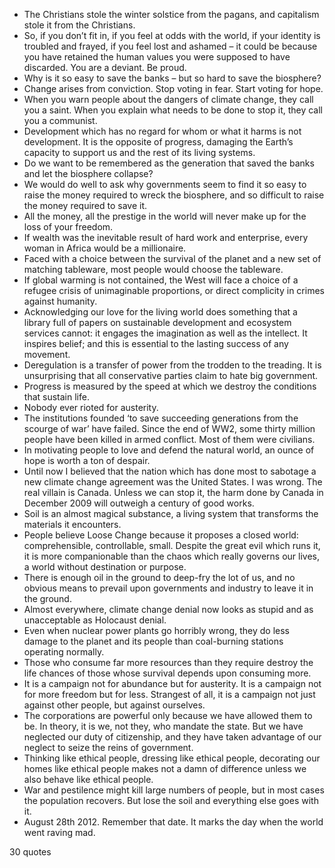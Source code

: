  - The Christians stole the winter solstice from the pagans, and capitalism stole it from the Christians.
 - So, if you don’t fit in, if you feel at odds with the world, if your identity is troubled and frayed, if you feel lost and ashamed – it could be because you have retained the human values you were supposed to have discarded. You are a deviant. Be proud.
 - Why is it so easy to save the banks – but so hard to save the biosphere?
 - Change arises from conviction. Stop voting in fear. Start voting for hope.
 - When you warn people about the dangers of climate change, they call you a saint. When you explain what needs to be done to stop it, they call you a communist.
 - Development which has no regard for whom or what it harms is not development. It is the opposite of progress, damaging the Earth’s capacity to support us and the rest of its living systems.
 - Do we want to be remembered as the generation that saved the banks and let the biosphere collapse?
 - We would do well to ask why governments seem to find it so easy to raise the money required to wreck the biosphere, and so difficult to raise the money required to save it.
 - All the money, all the prestige in the world will never make up for the loss of your freedom.
 - If wealth was the inevitable result of hard work and enterprise, every woman in Africa would be a millionaire.
 - Faced with a choice between the survival of the planet and a new set of matching tableware, most people would choose the tableware.
 - If global warming is not contained, the West will face a choice of a refugee crisis of unimaginable proportions, or direct complicity in crimes against humanity.
 - Acknowledging our love for the living world does something that a library full of papers on sustainable development and ecosystem services cannot: it engages the imagination as well as the intellect. It inspires belief; and this is essential to the lasting success of any movement.
 - Deregulation is a transfer of power from the trodden to the treading. It is unsurprising that all conservative parties claim to hate big government.
 - Progress is measured by the speed at which we destroy the conditions that sustain life.
 - Nobody ever rioted for austerity.
 - The institutions founded ‘to save succeeding generations from the scourge of war’ have failed. Since the end of WW2, some thirty million people have been killed in armed conflict. Most of them were civilians.
 - In motivating people to love and defend the natural world, an ounce of hope is worth a ton of despair.
 - Until now I believed that the nation which has done most to sabotage a new climate change agreement was the United States. I was wrong. The real villain is Canada. Unless we can stop it, the harm done by Canada in December 2009 will outweigh a century of good works.
 - Soil is an almost magical substance, a living system that transforms the materials it encounters.
 - People believe Loose Change because it proposes a closed world: comprehensible, controllable, small. Despite the great evil which runs it, it is more companionable than the chaos which really governs our lives, a world without destination or purpose.
 - There is enough oil in the ground to deep-fry the lot of us, and no obvious means to prevail upon governments and industry to leave it in the ground.
 - Almost everywhere, climate change denial now looks as stupid and as unacceptable as Holocaust denial.
 - Even when nuclear power plants go horribly wrong, they do less damage to the planet and its people than coal-burning stations operating normally.
 - Those who consume far more resources than they require destroy the life chances of those whose survival depends upon consuming more.
 - It is a campaign not for abundance but for austerity. It is a campaign not for more freedom but for less. Strangest of all, it is a campaign not just against other people, but against ourselves.
 - The corporations are powerful only because we have allowed them to be. In theory, it is we, not they, who mandate the state. But we have neglected our duty of citizenship, and they have taken advantage of our neglect to seize the reins of government.
 - Thinking like ethical people, dressing like ethical people, decorating our homes like ethical people makes not a damn of difference unless we also behave like ethical people.
 - War and pestilence might kill large numbers of people, but in most cases the population recovers. But lose the soil and everything else goes with it.
 - August 28th 2012. Remember that date. It marks the day when the world went raving mad.

30 quotes